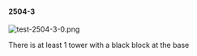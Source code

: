 #### 2504-3
![test-2504-3-0.png](https://github.com/lil-lab/nlvr/raw/master/nlvr/test/images/4/test-2504-3-0.png "test-2504-3-0.png")

There is at least 1 tower with a black block at the base